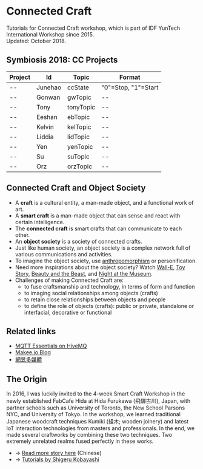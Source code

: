 # Connected Craft
Tutorials for Connected Craft workshop, which is part of IDF YunTech International Workshop since 2015.\
Updated: October 2018.

## Symbiosis 2018: CC Projects 

| Project | Id | Topic | Format |
|---------|----|-------|--------|
| -- | Junehao | ccState | "0"=Stop, "1"=Start |
| -- | Gonwan | gwTopic | -- |
| -- | Tony | tonyTopic | -- |
| -- | Eeshan | ebTopic | -- |
| -- | Kelvin | kelTopic | -- |
| -- | Liddia | lidTopic | -- |
| -- | Yen | yenTopic | -- |
| -- | Su | suTopic | -- |
| -- | Orz | orzTopic | -- |

## Connected Craft and Object Society

* A __craft__ is a cultural entity, a man-made object, and a functional work of art.
* A __smart craft__ is a man-made object that can sense and react with certain intelligence.
* The __connected craft__ is smart crafts that can communicate to each other.
* An __object society__ is a society of connected crafts.
* Just like human society, an object society is a complex network full of various communications and activities.
* To imagine the object society, use [anthropomorphism](https://en.wikipedia.org/wiki/Anthropomorphism) or personification.
* Need more inspirations about the object society? Watch [Wall-E](https://en.wikipedia.org/wiki/WALL-E), [Toy Story](https://en.wikipedia.org/wiki/Toy_Story), [Beauty and the Beast](https://en.wikipedia.org/wiki/Beauty_and_the_Beast_\(1991_film\)), and [Night at the Museum](https://en.wikipedia.org/wiki/Night_at_the_Museum).
* Challenges of making Connected Craft are:
  * to fuse craftsmanship and technology, in terms of form and function
  * to imaging social relationships among objects (crafts)
  * to retain close relationships between objects and people
  * to define the role of objects (crafts): public or private, standalone or interfacial, decorative or functional

## Related links

* [MQTT Essentials on HiveMQ](https://www.hivemq.com/mqtt-essentials/)
* [Makee.io Blog](https://oranwind.org)
* [網昱多媒體](https://swf.com.tw)

## The Origin

In 2016, I was luckily invited to the 4-week Smart Craft Workshop in the newly established FabCafe Hida at Hida Furukawa (飛驒古川), Japan, with partner schools such as University of Toronto, the New School Parsons NYC, and University of Tokyo. In the workshop, we learned traditional Japanese woodcraft techniques Kumiki (組木; wooden joinery) and latest IoT interaction technologies from masters and professionals. In the end, we made several craftworks by combining these two techniques. Two extremely unrelated realms fused perfectly in these works.

* &rarr; [Read more story here](https://www.facebook.com/notes/loftwork-asia/smart-craft-studio-特派員觀察週記/600577456786963/) (Chinese)
* &rarr; [Tutorials by Shigeru Kobayashi](https://github.com/kotobuki/Smart-Craft-Studio-2016)
